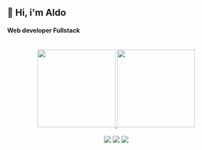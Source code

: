 ## 👋 Hi, i'm Aldo
#### Web developer Fullstack

<div align="center"><br> 
  <a href="https://github.com/will-dantas">
  <img height="180em" src="https://github-readme-stats.vercel.app/api?username=will-dantas&show_icons=true&theme=algolia&include_all_commits=true&count_private=true"/>
  <img height="180em" src="https://github-readme-stats.vercel.app/api/top-langs/?username=will-dantas&layout=compact&langs_count=7&theme=algolia"/>
</div>

 
 <div align="center"><br> 
  <a href="https://instagram.com/willdnts" target="_blank"><img src="https://img.shields.io/badge/-Instagram-%23B22222?style=for-the-badge&logo=instagram&logoColor=white" target="_blank"></a>
  <a href = "mailto:wmdantas2@gmail.com"><img src="https://img.shields.io/badge/-Gmail-%23333?style=for-the-badge&logo=gmail&logoColor=white" target="_blank"></a>
  <a href="https://www.linkedin.com/in/william-dantas" target="_blank"><img src="https://img.shields.io/badge/-LinkedIn-%230077B5?style=for-the-badge&logo=linkedin&logoColor=white" target="_blank"></a> 
 
 
</div>
<!---
will-dantas/will-dantas is a ✨ special ✨ repository because its `README.md` (this file) appears on your GitHub profile.
You can click the Preview link to take a look at your changes.
--->
